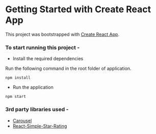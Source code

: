 # Getting Started with Create React App

This project was bootstrapped with [Create React App](https://github.com/facebook/create-react-app).


### To start running this project - 

- Install the required dependencies

Run the following command in the root folder of application.

```
npm install
```

- Run the application
```
npm start
```


### 3rd party libraries used -
- [Carousel](!https://www.npmjs.com/package/react-multi-carousel)
- [React-Simple-Star-Rating](https://www.npmjs.com/package/react-simple-star-rating)

